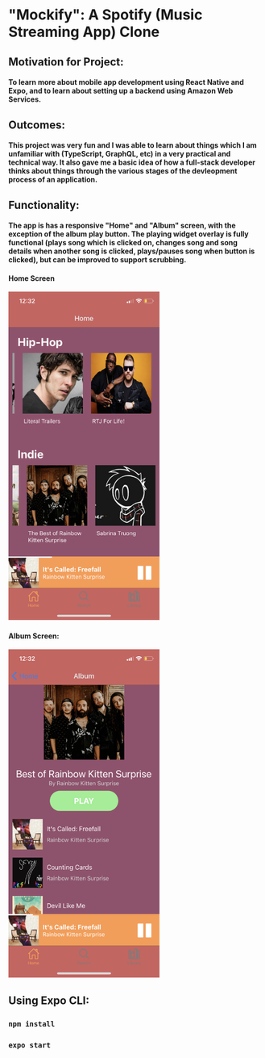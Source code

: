 # "Mockify": A Spotify (Music Streaming App) Clone 
## Motivation for Project: 
#### To learn more about mobile app development using React Native and Expo, and to learn about setting up a backend using Amazon Web Services.
## Outcomes: 
#### This project was very fun and I was able to learn about things which I am unfamiliar with (TypeScript, GraphQL, etc) in a very practical and technical way. It also gave me a basic idea of how a full-stack developer thinks about things through the various stages of the devleopment process of an application.

## Functionality: 
#### The app is has a responsive "Home" and "Album" screen, with the exception of the album play button. The playing widget overlay is fully functional (plays song which is clicked on, changes song and song details when another song is clicked, plays/pauses song when button is clicked), but can be improved to support scrubbing.
#### Home Screen
<img src="IMG_5146.PNG" alt="homescreen" width="300">

#### Album Screen:
<img src="IMG_5145.PNG" alt="albumscreen" width="300">

## Using Expo CLI:
### `npm install`
### `expo start`

